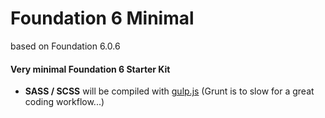 # Foundation 6 Minimal
based on Foundation 6.0.6

#### Very minimal Foundation 6 Starter Kit

* **SASS / SCSS** will be compiled with [gulp.js](http://www.gulpjs.com) (Grunt is to slow for a great coding workflow...)
